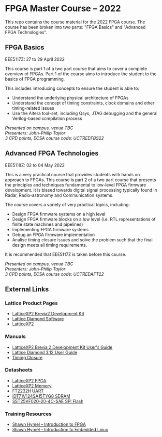 # FPGA Master Course &ndash; 2022

This repo contains the course material for the 2022 FPGA course.  The course has been broken into two parts: "FPGA Basics" and "Advanced FPGA Technologies".

## FPGA Basics

EEE5117Z: 27 to 29 April 2022

This course is part 1 of a two part course that aims to cover a complete 
overview of FPGAs. Part 1 of the course aims to introduce the student to the 
basics of FPGA programming.

This includes introducing concepts to ensure the student is able to:

- Understand the underlying physical architecture of FPGAs
- Understand the concept of timing constraints, clock domains and other timing-related issues
- Use the Altera tool-set, including Qsys, JTAG debugging and the general Verilog-based compilation process

_Presented on campus, venue TBC_<br/>
_Presenters: John-Philip Taylor_<br/>
_3 CPD points, ECSA course code: UCTREDFBS22_

## Advanced FPGA Technologies

EEE5118Z: 02 to 04 May 2022

This is a very practical course that provides students with hands on approach 
to FPGAs. This course is part 2 of a two part course that presents the 
principles and techniques fundamental to low-level FPGA firmware
development.  It is biased towards digital signal processing typically
found in Radar, Radio-astronomy and Communication systems.

The course covers a variety of very practical topics, including:

- Design FPGA firmware systems on a high level
- Design FPGA firmware blocks on a low level (i.e. RTL representations of finite state machines and pipelines)
- Implementing FPGA firmware systems
- Debug an FPGA firmware implementation
- Analise timing closure issues and solve the problem such that the final design meets all timing requirements.

It is recommended that EEE5117Z is taken before this course.

_Presented on campus, venue TBC_<br/>
_Presenters: John-Philip Taylor_<br/>
_3 CPD points, ECSA course code: UCTREDAFT22_

## External Links

### Lattice Product Pages

- [LatticeXP2 Brevia2 Development Kit](https://www.latticesemi.com/latticexp2-brevia)
- [Lattice Diamond Software](https://www.latticesemi.com/en/Products/DesignSoftwareAndIP/FPGAandLDS/LatticeDiamond)
- [LatticeXP2](https://www.latticesemi.com/en/Products/FPGAandCPLD/LatticeXP2)

### Manuals

- [LatticeXP2 Brevia 2 Development Kit User's Guide](https://www.latticesemi.com/view_document?document_id=43735)
- [Lattice Diamond 3.12 User Guide](https://www.latticesemi.com/view_document?document_id=53077)
- [Timing Closure](https://www.latticesemi.com/-/media/LatticeSemi/Documents/UserManuals/RZ/Timing_Closure_Document.ashx?document_id=45588)

### Datasheets

- [LatticeXP2 FPGA](https://www.latticesemi.com/view_document?document_id=24635)
- [LatticeXP2 Memory](https://www.latticesemi.com/-/media/LatticeSemi/Documents/ApplicationNotes/IK2/FPGA-UG-02080-2-3-LatticeXP2-Memory.ashx?document_id=23976)
- [FT2232H UART](http://www.ftdichip.com/Support/Documents/DataSheets/ICs/DS_FT2232H.pdf)
- [IDT71V124SA15TYG8 SDRAM](https://www.renesas.com/us/en/document/dst/71v124sa-datasheet)
- [SST25VF020-20-4C-SAE SPI Flash](http://ww1.microchip.com/downloads/en/devicedoc/25078a.pdf)

### Training Resources

- [Shawn Hymel &ndash; Introduction to FPGA](https://www.youtube.com/playlist?list=PLEBQazB0HUyT1WmMONxRZn9NmQ_9CIKhb)
- [Shawn Hymel &ndash; Introduction to Embedded Linux](https://www.youtube.com/playlist?list=PLEBQazB0HUyTpoJoZecRK6PpDG31Y7RPB)

